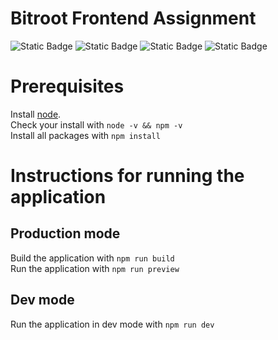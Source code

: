 # Bitroot Frontend Assignment
![Static Badge](https://img.shields.io/badge/React-1e1e1e?style=flat-square&logo=react)
![Static Badge](https://img.shields.io/badge/Typescript-1e1e1e?style=flat-square&logo=typescript)
![Static Badge](https://img.shields.io/badge/SCSS-1e1e1e?style=flat-square&logo=sass)
![Static Badge](https://img.shields.io/badge/Vite-1e1e1e?style=flat-square&logo=vite)

# Prerequisites

Install [node](https://nodejs.org/en/download/).  
Check your install with `node -v && npm -v`  
Install all packages with `npm install`  

# Instructions for running the application

## Production mode

Build the application with `npm run build`  
Run the application with `npm run preview`

## Dev mode

Run the application in dev mode with `npm run dev`
